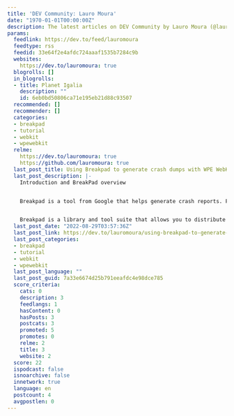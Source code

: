 ```yaml
---
title: 'DEV Community: Lauro Moura'
date: "1970-01-01T00:00:00Z"
description: The latest articles on DEV Community by Lauro Moura (@lauromoura).
params:
  feedlink: https://dev.to/feed/lauromoura
  feedtype: rss
  feedid: 33e64f2e4afdc724aaaf1535b7284c9b
  websites:
    https://dev.to/lauromoura: true
  blogrolls: []
  in_blogrolls:
  - title: Planet Igalia
    description: ""
    id: 6eb0bd50806ca71e195eb21d88c93507
  recommended: []
  recommender: []
  categories:
  - breakpad
  - tutorial
  - webkit
  - wpewebkit
  relme:
    https://dev.to/lauromoura: true
    https://github.com/lauromoura: true
  last_post_title: Using Breakpad to generate crash dumps with WPE WebKit
  last_post_description: |-
    Introduction and BreakPad overview


    Breakpad is a tool from Google that helps generate crash reports. From its description:


    Breakpad is a library and tool suite that allows you to distribute an
  last_post_date: "2022-08-29T03:57:36Z"
  last_post_link: https://dev.to/lauromoura/using-breakpad-to-generate-crash-dumps-with-wpe-webkit-5da8
  last_post_categories:
  - breakpad
  - tutorial
  - webkit
  - wpewebkit
  last_post_language: ""
  last_post_guid: 7a33e6674d25b791eeafdc4e98dce785
  score_criteria:
    cats: 0
    description: 3
    feedlangs: 1
    hasContent: 0
    hasPosts: 3
    postcats: 3
    promoted: 5
    promotes: 0
    relme: 2
    title: 3
    website: 2
  score: 22
  ispodcast: false
  isnoarchive: false
  innetwork: true
  language: en
  postcount: 4
  avgpostlen: 0
---
```

